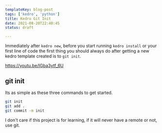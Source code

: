 ```yaml
---
templateKey: blog-post
tags: ['kedro', 'python']
title: Kedro Git Init
date: 2021-08-20T22:40:45
status: draft

---
```


Immediately after `kedro new`, before you start running `kedro install` or your first line of code the first
thing you should always do after getting a new kedro template created is to
`git init`.

https://youtu.be/IGba3ytf_6U

##  git init

Its as simple as these three commands to get started.

``` bash
git init
git add .
git commit -m init
```

I don't care if this project is for learning, if it will never have a remote or not, use git.
